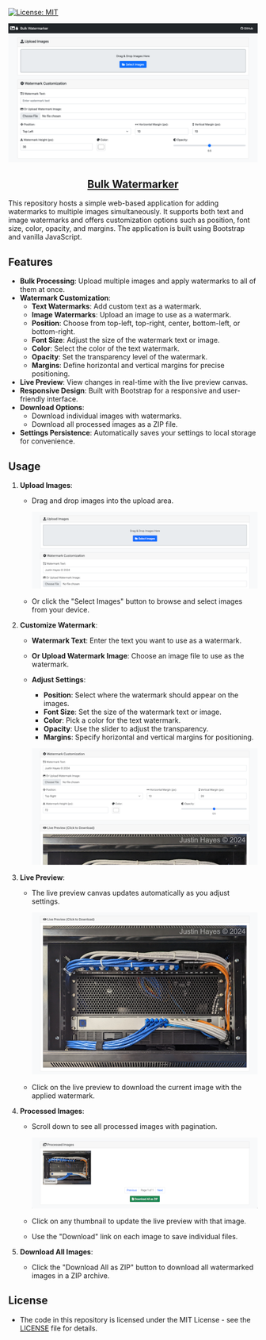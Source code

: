 [![License: MIT](https://img.shields.io/badge/License-MIT-yellow.svg)](https://opensource.org/licenses/MIT)
<br/>
<p align="center">
<img src="https://raw.githubusercontent.com/justinh-rahb/bulk-watermarker/master/docs/watermarker_screenshot.png" alt="Screenshot" width="600px" />
</p>
<h2 align="center">
<a href="https://watermarker.oncornerstone.app">Bulk Watermarker</a>
</h2>

This repository hosts a simple web-based application for adding watermarks to multiple images simultaneously. It supports both text and image watermarks and offers customization options such as position, font size, color, opacity, and margins. The application is built using Bootstrap and vanilla JavaScript.

## Features

- **Bulk Processing**: Upload multiple images and apply watermarks to all of them at once.
- **Watermark Customization**:
  - **Text Watermarks**: Add custom text as a watermark.
  - **Image Watermarks**: Upload an image to use as a watermark.
  - **Position**: Choose from top-left, top-right, center, bottom-left, or bottom-right.
  - **Font Size**: Adjust the size of the watermark text or image.
  - **Color**: Select the color of the text watermark.
  - **Opacity**: Set the transparency level of the watermark.
  - **Margins**: Define horizontal and vertical margins for precise positioning.
- **Live Preview**: View changes in real-time with the live preview canvas.
- **Responsive Design**: Built with Bootstrap for a responsive and user-friendly interface.
- **Download Options**:
  - Download individual images with watermarks.
  - Download all processed images as a ZIP file.
- **Settings Persistence**: Automatically saves your settings to local storage for convenience.

## Usage

1. **Upload Images**:
   - Drag and drop images into the upload area.

     ![Screenshot of Upload Area](docs/watermarker_upload.png)

   - Or click the "Select Images" button to browse and select images from your device.

2. **Customize Watermark**:
   - **Watermark Text**: Enter the text you want to use as a watermark.
   - **Or Upload Watermark Image**: Choose an image file to use as the watermark.
   - **Adjust Settings**:
     - **Position**: Select where the watermark should appear on the images.
     - **Font Size**: Set the size of the watermark text or image.
     - **Color**: Pick a color for the text watermark.
     - **Opacity**: Use the slider to adjust the transparency.
     - **Margins**: Specify horizontal and vertical margins for positioning.

     ![Screenshot of Customization Area](docs/watermarker_customization.png)

3. **Live Preview**:
   - The live preview canvas updates automatically as you adjust settings.

     ![Screenshot of Preview Area](docs/watermarker_preview.png)

   - Click on the live preview to download the current image with the applied watermark.

4. **Processed Images**:
   - Scroll down to see all processed images with pagination.

     ![Screenshot of Preview Area](docs/watermarker_processed.png)

   - Click on any thumbnail to update the live preview with that image.
   - Use the "Download" link on each image to save individual files.

5. **Download All Images**:
   - Click the "Download All as ZIP" button to download all watermarked images in a ZIP archive.

## License

- The code in this repository is licensed under the MIT License - see the [LICENSE](LICENSE) file for details.